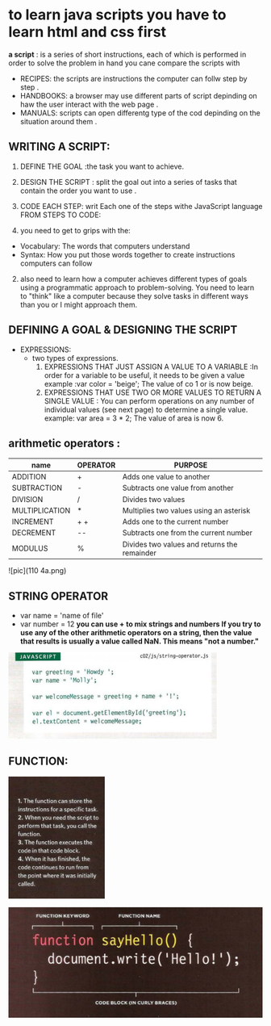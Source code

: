 # to learn java scripts you have to learn html and css first 
**a script** : is a series of short instructions, each of which is performed in order to solve the problem in hand
you cane compare the  scripts with 
* RECIPES: the scripts are instructions  the computer can follw step by step .
* HANDBOOKS: a browser may use different parts of script depinding on haw the user interact with the web page .
* MANUALS: scripts can open differentg type of the cod depinding on the situation around them .

## WRITING A SCRIPT:
1. DEFINE THE GOAL :the task you want to achieve. 
2. DESIGN THE SCRIPT : split the goal out into a series of tasks that contain the order you want to use .
3. CODE EACH STEP: writ Each one  of the steps withe  JavaScript language FROM STEPS TO CODE:

1. you need to get to grips with the:
* Vocabulary: The words that computers understand
* Syntax: How you put those words together to create instructions computers can follow
2.  also need to learn how a computer achieves different types of goals using a programmatic approach to problem-solving.  You need to learn to "think" like a computer because they solve tasks in different ways than you or I might approach them. 

## DEFINING A GOAL & DESIGNING THE SCRIPT

* EXPRESSIONS:
  * two types of expressions. 
    1. EXPRESSIONS THAT JUST ASSIGN A VALUE TO A VARIABLE :In order for a variable to be useful, it needs to be given a value                                                   example :var color = 'beige';  The value of co 1 or is now beige.
    1. EXPRESSIONS THAT USE TWO OR MORE VALUES TO RETURN A SINGLE VALUE : You can perform operations on any number of individual values (see next page) to determine a single value. 
    example: var area = 3 * 2;  The value of area is now 6.  


## arithmetic operators :
name|OPERATOR| PURPOSE 
|---|---|---|
|ADDITION|  +|  Adds one value to another|
|SUBTRACTION| -|  Subtracts one value from another|
| DIVISION | / | Divides two values|
| MULTIPLICATION | *  | Multiplies two values using an asterisk|
|INCREMENT|  + + | Adds one to the current number |
|DECREMENT | -- | Subtracts one from the current number |
|MODULUS| % | Divides two values and returns the remainder|


![pic](110 4a.png)

## STRING OPERATOR  
* var name  = 'name of file'
* var number = 12
**you can use +  to  mix strings and numbers
If you try to use any of the other arithmetic operators on a string, then the value that results is usually a value called NaN. This means "not a number."**

![pic2](1204a.png)

## FUNCTION: 

![pic4](1404a.png)

![pic3](1304a.png)
